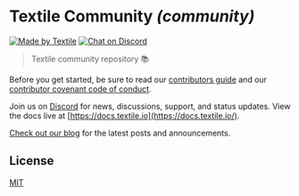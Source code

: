 # Textile Community _(community)_

[![Made by Textile](https://img.shields.io/badge/made%20by-Textile-informational.svg?style=popout-square)](https://textile.io)
[![Chat on Discord](https://img.shields.io/badge/chat-discord-blue)](https://discord.gg/8TucN5WF)

> Textile community repository 📚

Before you get started, be sure to read our [contributors guide](CONTRIBUTING.md) and our [contributor covenant code of conduct](CODE_OF_CONDUCT.md).

Join us on [Discord](https://discord.gg/8TucN5WF) for news, discussions, support, and status updates. View the docs live at [https://docs.textile.io](https://docs.textile.io/).

[Check out our blog](https://blog.textile.io/) for the latest posts and announcements.

## License

[MIT](LICENSE)
